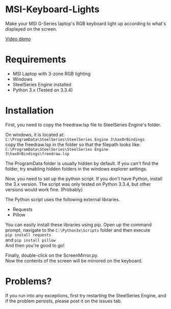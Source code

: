 # MSI-Keyboard-Lights
Make your MSI G-Series laptop's RGB keyboard light up according to what's displayed on the screen.

[Video demo](https://youtu.be/LV5GNS1c5tg)

# Requirements
- MSI Laptop with 3-zone RGB lighting
- Windows
- SteelSeries Engine installed
- Python 3.x (Tested on 3.3.4)

# Installation
First, you need to copy the freedraw.lsp file to SteelSeries Engine's folder.

On windows, it is located at:  
`C:\ProgramData\SteelSeries\SteelSeries Engine 3\hax0rBindings`  
copy the freedraw.lsp in the folder so that the filepath looks like:  
`C:\ProgramData\SteelSeries\SteelSeries Engine 3\hax0rBindings\freedraw.lsp`  

The ProgramData folder is usually hidden by default. If you can't find the folder, try enabling hidden folders in the windows explorer settings.  

Now, you need to set up the python script. If you don't have Python, install the 3.x version. The script was only tested on Python 3.3.4, but other versions would work fine. (Probably)

The Python script uses the following external libraries.

- Requests
- Pillow

You can easily install these libraries using pip. Open up the command prompt, navigate to the `C:\Python3x\Scripts` folder and then execute  
`pip install requests`  
and `pip install pillow`  
And then you're good to go!

Finally, double-click on the ScreenMirror.py.  
Now the contents of the screen will be mirrored on the keyboard.

# Problems?
If you run into any exceptions, first try restarting the SteelSeries Engine, and if the problem persists, please post it on the issues tab.
